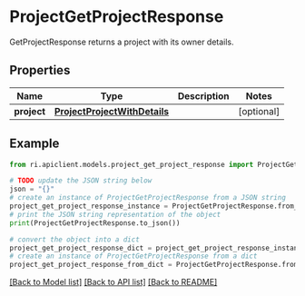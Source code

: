# ProjectGetProjectResponse

GetProjectResponse returns a project with its owner details.

## Properties

Name | Type | Description | Notes
------------ | ------------- | ------------- | -------------
**project** | [**ProjectProjectWithDetails**](ProjectProjectWithDetails.md) |  | [optional] 

## Example

```python
from ri.apiclient.models.project_get_project_response import ProjectGetProjectResponse

# TODO update the JSON string below
json = "{}"
# create an instance of ProjectGetProjectResponse from a JSON string
project_get_project_response_instance = ProjectGetProjectResponse.from_json(json)
# print the JSON string representation of the object
print(ProjectGetProjectResponse.to_json())

# convert the object into a dict
project_get_project_response_dict = project_get_project_response_instance.to_dict()
# create an instance of ProjectGetProjectResponse from a dict
project_get_project_response_from_dict = ProjectGetProjectResponse.from_dict(project_get_project_response_dict)
```
[[Back to Model list]](../README.md#documentation-for-models) [[Back to API list]](../README.md#documentation-for-api-endpoints) [[Back to README]](../README.md)

